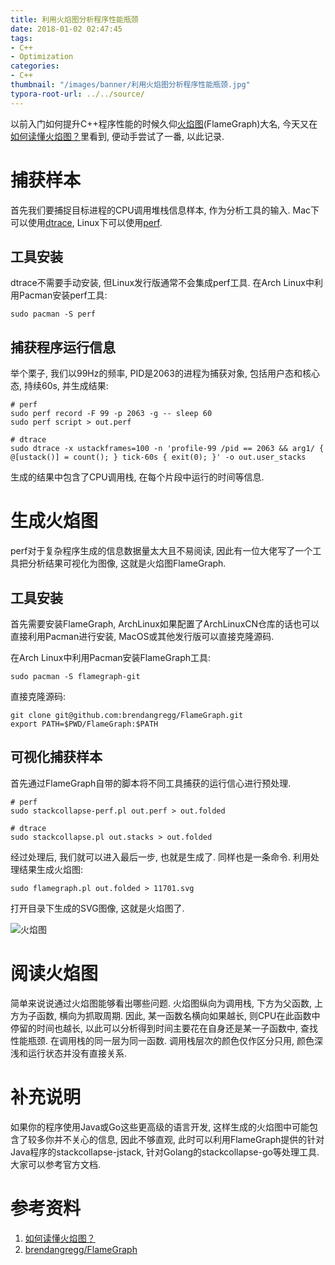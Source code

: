 ```yaml
---
title: 利用火焰图分析程序性能瓶颈
date: 2018-01-02 02:47:45
tags:
- C++
- Optimization
categories:
- C++
thumbnail: "/images/banner/利用火焰图分析程序性能瓶颈.jpg"
typora-root-url: ../../source/
---
```

以前入门如何提升C++程序性能的时候久仰[火焰图](https://github.com/brendangregg/FlameGraph)(FlameGraph)大名, 今天又在[如何读懂火焰图？](http://www.ruanyifeng.com/blog/2017/09/flame-graph.html)里看到, 便动手尝试了一番, 以此记录.

# 捕获样本
首先我们要捕捉目标进程的CPU调用堆栈信息样本, 作为分析工具的输入. Mac下可以使用[dtrace](https://wiki.freebsd.org/DTrace), Linux下可以使用[perf](https://perf.wiki.kernel.org/index.php/Main_Page).

## 工具安装
dtrace不需要手动安装, 但Linux发行版通常不会集成perf工具. 在Arch Linux中利用Pacman安装perf工具:
```shell
sudo pacman -S perf
```

## 捕获程序运行信息
举个栗子, 我们以99Hz的频率, PID是2063的进程为捕获对象, 包括用户态和核心态, 持续60s, 并生成结果:

```shell
# perf
sudo perf record -F 99 -p 2063 -g -- sleep 60
sudo perf script > out.perf

# dtrace
sudo dtrace -x ustackframes=100 -n 'profile-99 /pid == 2063 && arg1/ { @[ustack()] = count(); } tick-60s { exit(0); }' -o out.user_stacks
```


生成的结果中包含了CPU调用栈, 在每个片段中运行的时间等信息.

# 生成火焰图
perf对于复杂程序生成的信息数据量太大且不易阅读, 因此有一位大佬写了一个工具把分析结果可视化为图像, 这就是火焰图FlameGraph.

## 工具安装
首先需要安装FlameGraph, ArchLinux如果配置了ArchLinuxCN仓库的话也可以直接利用Pacman进行安装, MacOS或其他发行版可以直接克隆源码.

在Arch Linux中利用Pacman安装FlameGraph工具:

```shell
sudo pacman -S flamegraph-git
```

直接克隆源码:

```shell
git clone git@github.com:brendangregg/FlameGraph.git
export PATH=$PWD/FlameGraph:$PATH
```

## 可视化捕获样本

首先通过FlameGraph自带的脚本将不同工具捕获的运行信心进行预处理.

```shell
# perf
sudo stackcollapse-perf.pl out.perf > out.folded

# dtrace
sudo stackcollapse.pl out.stacks > out.folded
```

经过处理后, 我们就可以进入最后一步, 也就是生成了. 同样也是一条命令. 利用处理结果生成火焰图:

```shell
sudo flamegraph.pl out.folded > 11701.svg
```

打开目录下生成的SVG图像, 这就是火焰图了.

![火焰图](/images/%E5%88%A9%E7%94%A8%E7%81%AB%E7%84%B0%E5%9B%BE%E5%88%86%E6%9E%90%E7%A8%8B%E5%BA%8F%E6%80%A7%E8%83%BD%E7%93%B6%E9%A2%88/%E7%81%AB%E7%84%B0%E5%9B%BE.svg)

# 阅读火焰图
简单来说说通过火焰图能够看出哪些问题. 火焰图纵向为调用栈, 下方为父函数, 上方为子函数, 横向为抓取周期. 因此, 某一函数名横向如果越长, 则CPU在此函数中停留的时间也越长, 以此可以分析得到时间主要花在自身还是某一子函数中, 查找性能瓶颈. 在调用栈的同一层为同一函数. 调用栈层次的颜色仅作区分只用, 颜色深浅和运行状态并没有直接关系.

# 补充说明
如果你的程序使用Java或Go这些更高级的语言开发, 这样生成的火焰图中可能包含了较多你并不关心的信息, 因此不够直观, 此时可以利用FlameGraph提供的针对Java程序的stackcollapse-jstack, 针对Golang的stackcollapse-go等处理工具. 大家可以参考官方文档.

# 参考资料
1. [如何读懂火焰图？](http://www.ruanyifeng.com/blog/2017/09/flame-graph.html)
2. [brendangregg/FlameGraph](https://github.com/brendangregg/FlameGraph)
